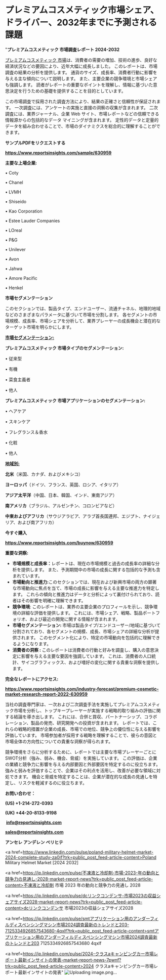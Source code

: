 # プレミアムコスメティック市場シェア、ドライバー、2032年までに予測される課題

"<strong>プレミアムコスメティック 市場調査レポート 2024-2032</strong>

<a href=https://www.reportsinsights.com/sample/630959>プレミアムコスメティック 市場</a>は、消費者の需要の増加、技術の進歩、良好な経済状況などの要因により、近年大幅に成長しました。 このレポートは、市場調査の結果の分析を提供します。 通貨のサイズ、成長率、消費者行動に影響を与える主な傾向について説明します。 また、主要企業の競争環境と市場シェアも強調します。 読者がレポートの重要なポイントを理解し、情報に基づいた意思決定を行うための基礎を提供することを目的としています。

この市場調査で採用された調査方法により、結果の正確さと信頼性が保証されます。 一次調査には、アンケートの実施と直接の洞察の収集が含まれます。 二次調査には、業界ジャーナル、企業 Web サイト、市場レポートなどの信頼できる情報源からの包括的なデータ マイニングが含まれます。 定性的データと定量的データを組み合わせることで、市場のダイナミクスを総合的に理解することができます。

<strong><b>サンプルPDFをリクエストする</b></strong>

<a href=https://www.reportsinsights.com/sample/630959><strong><u>https://www.reportsinsights.com/sample/630959</u></strong></a>

<strong>主要な上場企業:</strong>

• Coty

• Chanel

• LVMH

• Shiseido

• Kao Corporation

• Estee Lauder Companies

• LOreal

• P&G

• Unilever

• Avon

• Jahwa

• Amore Pacific

• Henkel

<strong>市場セグメンテーション</strong>

このセクションでは、製品タイプ、エンドユーザー、流通チャネル、地理的地域などのさまざまなパラメータに基づいて市場を分割します。 各セグメントの市場規模、成長率、市場シェアを分析して、業界プレーヤーの成長機会と潜在的なターゲット市場を明らかにします。

<strong><u>市場セグメンテーション</u></strong><strong><u>:</u></strong>

<strong>プレミアムコスメティック 市場タイプのセグメンテーション:</strong>

• 従来型

• 有機

• 菜食主義者

• 他人

<strong>プレミアムコスメティック 市場アプリケーションのセグメンテーション:</strong>

• ヘアケア

• スキンケア

• フレグランス＆香水

• 化粧

• 他人

<strong><u>地域別</u></strong><strong><u>:</u></strong>

<strong>北米</strong>（米国、カナダ、およびメキシコ）

<strong>ヨーロッパ</strong>（ドイツ、フランス、英国、ロシア、イタリア）

<strong>アジア太平洋</strong>（中国、日本、韓国、インド、東南アジア）

<strong>南アメリカ</strong>（ブラジル、アルゼンチン、コロンビアなど）

<strong>中東およびアフリカ</strong>（サウジアラビア、アラブ首長国連邦、エジプト、ナイジェリア、および南アフリカ）

<strong>今すぐ購入</strong>

<a href=https://www.reportsinsights.com/buynow/630959><strong><u>https://www.reportsinsights.com/buynow/630959</u></strong></a>

<strong>重要な洞察:</strong>
<ul>
  <li><strong>市場規模と成長率：</strong>レポートは、現在の市場規模と過去の成長率の詳細な分析を提供します。 また、予測期間中の市場の成長に関する包括的な予測も含まれています。</li>
  <li><strong>市場動向と推進力:</strong>このセクションでは、現在および新興市場の両方の顕著な市場動向に焦点を当て、市場の成長に影響を与える主要な推進力を特定します。 これらの傾向と推進力はデータと分析によって裏付けられており、読者はその影響を明確に理解できます。</li>
  <li><strong>競争環境</strong>: このレポートは、業界の主要企業のプロフィールを示し、競争環境の詳細な評価を提供します。 これには、市場シェア、戦略、製品ポートフォリオ、および最近の開発に関する情報が含まれます。</li>
  <li><strong>市場セグメンテーション: </strong>市場は製品タイプ/エンドユーザー/地域に基づいて分割されており、各セグメントの規模、成長、市場シェアの詳細な分析が提供されます。 このセグメント化により、特定の市場動向を包括的に理解できるようになります。</li>
  <li><strong>消費者の洞察 : </strong>このレポートは消費者の行動と好みを調査し、購入の意思決定に影響を与える主要な要因を強調しています。 これは、消費者の人口統計、サイコグラフィックス、および嗜好の変化に関する貴重な洞察を提供します。</li>
</ul>
<strong>完全なレポートにアクセス:</strong>

<a href=https://www.reportsinsights.com/industry-forecast/premium-cosmetic-market-research-report-2022-630959><strong><u><b>https://www.reportsinsights.com/industry-forecast/premium-cosmetic-market-research-report-2022-630959</b></u></strong></a>

当社の調査専門家は、一次および二次調査手法を実施してプレミアムコスメティック市場を分析し、トップキープレーヤーが実施する戦略的取り組みの評価に関する結論を導き出します。 これには、合併と買収、パートナーシップ、コラボレーション、製品の発売、研究開発への投資が含まれます。 レポートでは、これらの戦略的措置が企業の成長、市場での地位、競争上の優位性に与える影響を評価しています。 市場参加者が採用する戦略を理解することで、彼らの意図と市場全体の方向性についての貴重な洞察が得られます。

競争環境をさらに分析するために、レポートでは主要な市場プレーヤーごとにSWOT分析（強み、弱み、機会、脅威）を実施しています。 この評価は、企業の業績と競争力に影響を与える内部要因と外部要因を特定するのに役立ちます。 強みと弱みを評価することで、企業はその利点を活用し、改善が必要な領域に対処できます。 機会と脅威を特定することは、企業が潜在的な成長の見通しを特定し、リスクを軽減するのに役立ちます。

<strong>お問い合わせ：</strong>

<strong>(US) +1-214-272-0393</strong>

<strong>(UK) +44-20-8133-9198</strong>

<strong> </strong><a href=info@reportsinsights.com><strong><u>info@reportsinsights.com</u></strong></a>

<a href=sales@reportsinsights.com><strong><u>sales@reportsinsights.com</u></strong></a>

<strong>アンセレ アンデレン ベリヒテ</strong>

<a href=https://www.linkedin.com/pulse/poland-military-helmet-market-2024-complete-study-za0if?trk=public_post_feed-article-content>Poland Military Helmet Market [2024 2032]</a>

<a href=https://jp.linkedin.com/pulse/不凍液と冷却剤-市場-2023-年の動向と競争力の見通し-2028-market-report-news?trk=public_post_feed-article-content>不凍液と冷却剤 市場 2023 年の動向と競争力の見通し 2028</a>

<a href=https://jp.linkedin.com/pulse/dcリンクコンデンサ-市場2023の収益シェアサイズ2028-market-report-news?trk=public_post_feed-article-content>dcリンクコンデンサ 市場2023の収益シェアサイズ2028</a>

<a href=https://jp.linkedin.com/pulse/smtアプリケーション用のアンダーフィルディスペンシングマシン市場2024調査最新のトレンドと203-7125334926857543680-4qxlf?trk=public_post_feed-article-content>smtアプリケーション用のアンダーフィルディスペンシングマシン市場2024調査最新のトレンドと203 7125334926857543680 4qxlf</a>

<a href=https://jp.linkedin.com/pulse/2024-クラスaキャンピングカー市場レポート最新インサイトの発表-market-report-news-7pwnf?trk=public_post_feed-article-content>2024 クラスaキャンピングカー市場レポート最新インサイトの発表</a>"
![Uploading image.png…]()

